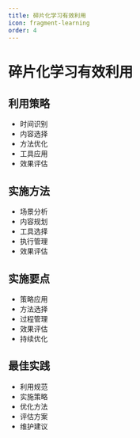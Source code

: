 ```yaml
---
title: 碎片化学习有效利用
icon: fragment-learning
order: 4
---
```


# 碎片化学习有效利用

## 利用策略
- 时间识别
- 内容选择
- 方法优化
- 工具应用
- 效果评估

## 实施方法
- 场景分析
- 内容规划
- 工具选择
- 执行管理
- 效果评估

## 实施要点
- 策略应用
- 方法选择
- 过程管理
- 效果评估
- 持续优化

## 最佳实践
- 利用规范
- 实施策略
- 优化方法
- 评估方案
- 维护建议
